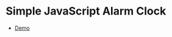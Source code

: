 # Simple JavaScript Alarm Clock 

<ul>
<li><a href="https://manjunath5496.github.io/Clock/index.html">Demo</a></li>
</ul>
